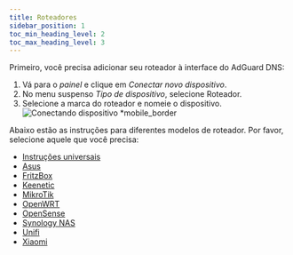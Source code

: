 ```yaml
---
title: Roteadores
sidebar_position: 1
toc_min_heading_level: 2
toc_max_heading_level: 3
---
```


Primeiro, você precisa adicionar seu roteador à interface do AdGuard DNS:

1. Vá para o _painel_ e clique em _Conectar novo dispositivo_.
2. No menu suspenso _Tipo de dispositivo_, selecione Roteador.
3. Selecione a marca do roteador e nomeie o dispositivo.
   ![Conectando dispositivo \*mobile\_border](https://cdn.adtidy.org/content/kb/dns/private/new_dns/connect/choose_router.png)

Abaixo estão as instruções para diferentes modelos de roteador. Por favor, selecione aquele que você precisa:

- [Instruções universais](/private-dns/connect-devices/routers/universal.md)
- [Asus](/private-dns/connect-devices/routers/asus.md)
- [FritzBox](/private-dns/connect-devices/routers/fritzbox.md)
- [Keenetic](/private-dns/connect-devices/routers/keenetic.md)
- [MikroTik](/private-dns/connect-devices/routers/mikrotik.md)
- [OpenWRT](/private-dns/connect-devices/routers/openwrt.md)
- [OpenSense](/private-dns/connect-devices/routers/opnsense.md)
- [Synology NAS](/private-dns/connect-devices/routers/synology-nas.md)
- [Unifi](/private-dns/connect-devices/routers/unifi.md)
- [Xiaomi](/private-dns/connect-devices/routers/xiaomi.md)
